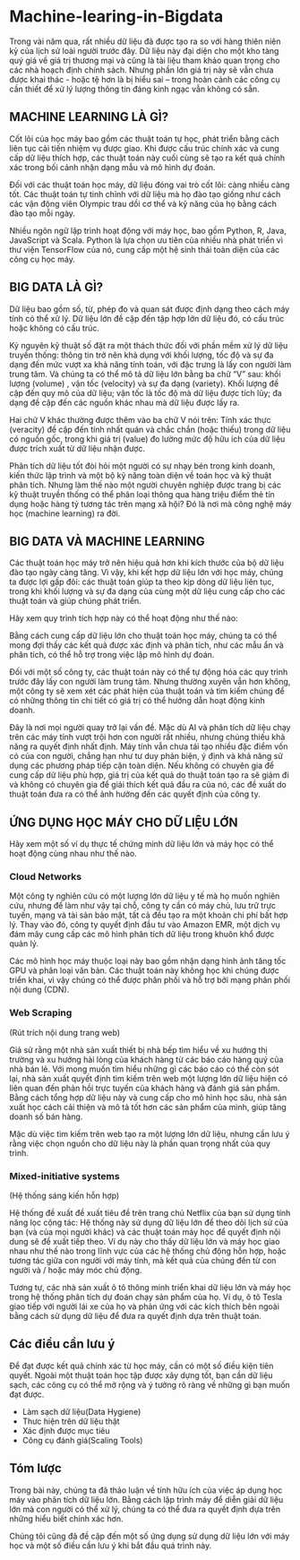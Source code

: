# Machine-learing-in-Bigdata<br/>
Trong vài năm qua, rất nhiều dữ liệu đã được tạo ra so với hàng thiên niên kỷ của lịch sử loài người trước đây. Dữ liệu này đại diện cho một kho tàng quý giá về giá trị thương mại và cũng là tài liệu tham khảo quan trọng cho các nhà hoạch định chính sách. Nhưng phần lớn giá trị này sẽ vẫn chưa được khai thác - hoặc tệ hơn là bị hiểu sai – trong hoàn cảnh các công cụ cần thiết để xử lý lượng thông tin đáng kinh ngạc vẫn không có sẵn.

<h2>MACHINE LEARNING LÀ GÌ?</h2>

Cốt lõi của học máy bao gồm các thuật toán tự học, phát triển bằng cách liên tục cải tiến nhiệm vụ được giao. Khi được cấu trúc chính xác và cung cấp dữ liệu thích hợp, các thuật toán này cuối cùng sẽ tạo ra kết quả chính xác trong bối cảnh nhận dạng mẫu và mô hình dự đoán.

Đối với các thuật toán học máy, dữ liệu đóng vai trò cốt lõi: càng nhiều càng tốt. Các thuật toán tự tinh chỉnh với dữ liệu mà họ đào tạo giống như cách các vận động viên Olympic trau dồi cơ thể và kỹ năng của họ bằng cách đào tạo mỗi ngày.

Nhiều ngôn ngữ lập trình hoạt động với máy học, bao gồm Python, R, Java, JavaScript và Scala. Python là lựa chọn ưu tiên của nhiều nhà phát triển vì thư viện TensorFlow của nó, cung cấp một hệ sinh thái toàn diện của các công cụ học máy.

<h2>BIG DATA LÀ GÌ?</h2>

Dữ liệu bao gồm số, từ, phép đo và quan sát được định dạng theo cách máy tính có thể xử lý. Dữ liệu lớn đề cập đến tập hợp lớn dữ liệu đó, có cấu trúc hoặc không có cấu trúc.

Kỷ nguyên kỹ thuật số đặt ra một thách thức đối với phần mềm xử lý dữ liệu truyền thống: thông tin trở nên khả dụng với khối lượng, tốc độ và sự đa dạng đến mức vượt xa khả năng tính toán, với đặc trưng là lấy con người làm trung tâm. Và chúng ta có thể mô tả dữ liệu lớn bằng ba chữ “V” sau: khối lượng (volume) , vận tốc (velocity) và sự đa dạng (variety). Khối lượng đề cập đến quy mô của dữ liệu; vận tốc là tốc độ mà dữ liệu được tích lũy; đa dạng đề cập đến các nguồn khác nhau mà dữ liệu được lấy ra.

Hai chữ V khác thường được thêm vào ba chữ V nói trên: Tính xác thực (veracity) đề cập đến tính nhất quán và chắc chắn (hoặc thiếu) trong dữ liệu có nguồn gốc, trong khi giá trị (value) đo lường mức độ hữu ích của dữ liệu được trích xuất từ dữ liệu nhận được.

Phân tích dữ liệu tốt đòi hỏi một người có sự nhạy bén trong kinh doanh, kiến thức lập trình và một bộ kỹ năng toàn diện về toán học và kỹ thuật phân tích. Nhưng làm thế nào một người chuyên nghiệp được trang bị các kỹ thuật truyền thống có thể phân loại thông qua hàng triệu điểm thẻ tín dụng hoặc hàng tỷ tương tác trên mạng xã hội? Đó là nơi mà công nghệ máy học (machine learning) ra đời.

<h2>BIG DATA VÀ MACHINE LEARNING</h2>

Các thuật toán học máy trở nên hiệu quả hơn khi kích thước của bộ dữ liệu đào tạo ngày càng tăng. Vì vậy, khi kết hợp dữ liệu lớn với học máy, chúng ta được lợi gấp đôi: các thuật toán giúp ta theo kịp dòng dữ liệu liên tục, trong khi khối lượng và sự đa dạng của cùng một dữ liệu cung cấp cho các thuật toán và giúp chúng phát triển.

Hãy xem quy trình tích hợp này có thể hoạt động như thế nào:

Bằng cách cung cấp dữ liệu lớn cho thuật toán học máy, chúng ta có thể mong đợi thấy các kết quả được xác định và phân tích, như các mẫu ẩn và phân tích, có thể hỗ trợ trong việc lập mô hình dự đoán.

Đối với một số công ty, các thuật toán này có thể tự động hóa các quy trình trước đây lấy con người làm trung tâm. Nhưng thường xuyên vẫn hơn không, một công ty sẽ xem xét các phát hiện của thuật toán và tìm kiếm chúng để có những thông tin chi tiết có giá trị có thể hướng dẫn hoạt động kinh doanh.

Đây là nơi mọi người quay trở lại vấn đề. Mặc dù AI và phân tích dữ liệu chạy trên các máy tính vượt trội hơn con người rất nhiều, nhưng chúng thiếu khả năng ra quyết định nhất định. Máy tính vẫn chưa tái tạo nhiều đặc điểm vốn có của con người, chẳng hạn như tư duy phản biện, ý định và khả năng sử dụng các phương pháp tiếp cận toàn diện. Nếu không có chuyên gia để cung cấp dữ liệu phù hợp, giá trị của kết quả do thuật toán tạo ra sẽ giảm đi và không có chuyên gia để giải thích kết quả đầu ra của nó, các đề xuất do thuật toán đưa ra có thể ảnh hưởng đến các quyết định của công ty.

<h2>ỨNG DỤNG HỌC MÁY CHO DỮ LIỆU LỚN</h2>

Hãy xem một số ví dụ thực tế chứng minh dữ liệu lớn và máy học có thể hoạt động cùng nhau như thế nào.

<h3>Cloud Networks</h3>

Một công ty nghiên cứu có một lượng lớn dữ liệu y tế mà họ muốn nghiên cứu, nhưng để làm như vậy tại chỗ, công ty cần có máy chủ, lưu trữ trực tuyến, mạng và tài sản bảo mật, tất cả đều tạo ra một khoản chi phí bất hợp lý. Thay vào đó, công ty quyết định đầu tư vào Amazon EMR, một dịch vụ đám mây cung cấp các mô hình phân tích dữ liệu trong khuôn khổ được quản lý.

Các mô hình học máy thuộc loại này bao gồm nhận dạng hình ảnh tăng tốc GPU và phân loại văn bản. Các thuật toán này không học khi chúng được triển khai, vì vậy chúng có thể được phân phối và hỗ trợ bởi mạng phân phối nội dung (CDN).

<h3>Web Scraping</h3>

(Rút trích nội dung trang web)

Giả sử rằng một nhà sản xuất thiết bị nhà bếp tìm hiểu về xu hướng thị trường và xu hướng hài lòng của khách hàng từ các báo cáo hàng quý của nhà bán lẻ. Với mong muốn tìm hiểu những gì các báo cáo có thể còn sót lại, nhà sản xuất quyết định tìm kiếm trên web một lượng lớn dữ liệu hiện có liên quan đến phản hồi trực tuyến của khách hàng và đánh giá sản phẩm. Bằng cách tổng hợp dữ liệu này và cung cấp cho mô hình học sâu, nhà sản xuất học cách cải thiện và mô tả tốt hơn các sản phẩm của mình, giúp tăng doanh số bán hàng.

Mặc dù việc tìm kiếm trên web tạo ra một lượng lớn dữ liệu, nhưng cần lưu ý rằng việc chọn nguồn cho dữ liệu này là phần quan trọng nhất của quy trình.

<h3>Mixed-initiative systems</h3>

(Hệ thống sáng kiến hỗn hợp)

Hệ thống đề xuất đề xuất tiêu đề trên trang chủ Netflix của bạn sử dụng tính năng lọc cộng tác: Hệ thống này sử dụng dữ liệu lớn để theo dõi lịch sử của bạn (và của mọi người khác) và các thuật toán máy học để quyết định nội dung sẽ đề xuất tiếp theo. Ví dụ này cho thấy dữ liệu lớn và máy học giao nhau như thế nào trong lĩnh vực của các hệ thống chủ động hỗn hợp, hoặc tương tác giữa con người với máy tính, mà kết quả của chúng đến từ con người và / hoặc máy móc chủ động.

Tương tự, các nhà sản xuất ô tô thông minh triển khai dữ liệu lớn và máy học trong hệ thống phân tích dự đoán chạy sản phẩm của họ. Ví dụ, ô tô Tesla giao tiếp với người lái xe của họ và phản ứng với các kích thích bên ngoài bằng cách sử dụng dữ liệu để đưa ra quyết định dựa trên thuật toán.

<h2>Các điều cần lưu ý</h2>

Để đạt được kết quả chính xác từ học máy, cần có một số điều kiện tiên quyết. Ngoài một thuật toán học tập được xây dựng tốt, bạn cần dữ liệu sạch, các công cụ có thể mở rộng và ý tưởng rõ ràng về những gì bạn muốn đạt được.

<ul>
  <li>Làm sạch dữ liệu(Data Hygiene)</li>
  <li>Thưc hiện trên dữ liệu thật</li>
  <li>Xác định được mục tiêu</li>
  <li>Công cụ đánh giá(Scaling Tools)</li>
</ul>

<h2>Tóm lược</h2>

Trong bài này, chúng ta đã thảo luận về tính hữu ích của việc áp dụng học máy vào phân tích dữ liệu lớn. Bằng cách lập trình máy để diễn giải dữ liệu lớn mà con người có thể xử lý, chúng ta có thể đưa ra quyết định dựa trên những hiểu biết chính xác hơn.

Chúng tôi cũng đã đề cập đến một số ứng dụng sử dụng dữ liệu lớn với máy học và một số điều cần lưu ý khi bắt đầu quá trình này.
